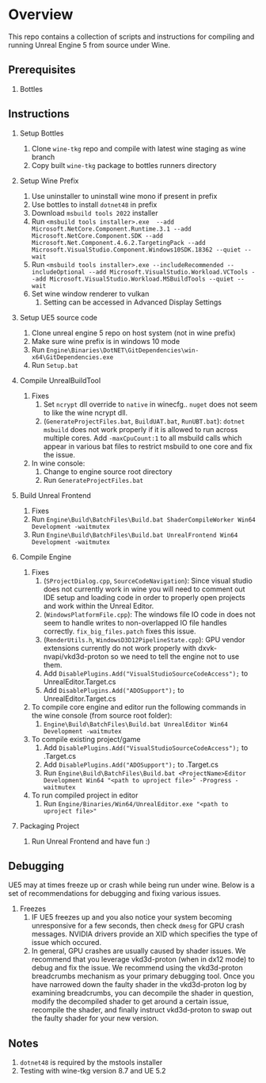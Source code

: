 # Overview
This repo contains a collection of scripts and instructions for compiling and running Unreal Engine 5 from source under Wine.

## Prerequisites

1. Bottles

## Instructions

1. Setup Bottles
   1. Clone ```wine-tkg``` repo and compile with latest wine staging as wine branch
   2. Copy built ```wine-tkg``` package to bottles runners directory
2. Setup Wine Prefix
   1. Use uninstaller to uninstall wine mono if present in prefix
   2. Use bottles to install ```dotnet48``` in prefix
   3. Download ```msbuild tools 2022``` installer
   4. Run ```<msbuild tools installer>.exe 
       --add Microsoft.NetCore.Component.Runtime.3.1
       --add Microsoft.NetCore.Component.SDK
       --add Microsoft.Net.Component.4.6.2.TargetingPack
       --add Microsoft.VisualStudio.Component.Windows10SDK.18362 --quiet --wait```
   5. Run ```<msbuild tools installer>.exe --includeRecommended --includeOptional --add Microsoft.VisualStudio.Workload.VCTools --add Microsoft.VisualStudio.Workload.MSBuildTools --quiet --wait```
   6. Set wine window renderer to vulkan
      1. Setting can be accessed in Advanced Display Settings

3. Setup UE5 source code
    1. Clone unreal engine 5 repo on host system (not in wine prefix)
    3. Make sure wine prefix is in windows 10 mode
    4. Run ```Engine\Binaries\DotNET\GitDependencies\win-x64\GitDependencies.exe```
    5. Run ```Setup.bat```
4. Compile UnrealBuildTool
    1. Fixes
       1. Set ```ncrypt``` dll override to ```native``` in winecfg.. ```nuget``` does not seem to like the wine ncrypt dll.
       2. (```GenerateProjectFiles.bat```, ```BuildUAT.bat```, ```RunUBT.bat```): ```dotnet msbuild``` does not work properly if it is allowed to run across multiple cores. Add ```-maxCpuCount:1``` to all msbuild calls which appear in various bat files to restrict msbuild to one core and fix the issue.
    2. In wine console: 
       1. Change to engine source root directory
       2. Run ```GenerateProjectFiles.bat```
5. Build Unreal Frontend
   1. Fixes
   2. Run ```Engine\Build\BatchFiles\Build.bat ShaderCompileWorker Win64 Development -waitmutex```
   3. Run ```Engine\Build\BatchFiles\Build.bat UnrealFrontend Win64 Development -waitmutex```
7. Compile Engine
   1. Fixes
       1. (```SProjectDialog.cpp```, ```SourceCodeNavigation```): Since visual studio does not currently work in wine you will need to comment out IDE setup and loading code in order to properly open projects and work within the Unreal Editor.
       2. (```WindowsPlatformFile.cpp```): The windows file IO code in  does not seem to handle writes to non-overlapped IO file handles correctly. ```fix_big_files.patch``` fixes this issue.
       3. (```RenderUtils.h```, ```WindowsD3D12PipelineState.cpp```): GPU vendor extensions currently do not work properly with dxvk-nvapi/vkd3d-proton so we need to tell the engine not to use them.
       1. Add ```DisablePlugins.Add("VisualStudioSourceCodeAccess");``` to UnrealEditor.Target.cs
       2. Add ```DisablePlugins.Add("ADOSupport");``` to UnrealEditor.Target.cs
   4. To compile core engine and editor run the following commands in the wine console (from source root folder): 
       1. ```Engine\Build\BatchFiles\Build.bat UnrealEditor Win64 Development -waitmutex```
   5. To compile existing project/game
       1. Add ```DisablePlugins.Add("VisualStudioSourceCodeAccess");``` to <ProjectName>.Target.cs
       2. Add ```DisablePlugins.Add("ADOSupport");``` to <ProjectName>.Target.cs
       3. Run ```Engine\Build\BatchFiles\Build.bat <ProjectName>Editor Development Win64 "<path to uproject file>" -Progress -waitmutex```
   6. To run compiled project in editor
       1. Run ```Engine/Binaries/Win64/UnrealEditor.exe "<path to uproject file>"```
8. Packaging Project
   1. Run Unreal Frontend and have fun :)

## Debugging
UE5 may at times freeze up or crash while being run under wine. Below is a set of recommendations for debugging and fixing various issues.
1. Freezes
   1. IF UE5 freezes up and you also notice your system becoming unresponsive for a few seconds, then check ```dmesg``` for GPU crash messages. NVIDIA drivers provide an XID which specifies the type of issue which occured.
   2. In general, GPU crashes are usually caused by shader issues. We recommend that you leverage vkd3d-proton (when in dx12 mode) to debug and fix the issue. We recommend using the vkd3d-proton breadcrumbs mechanism as your primary debugging tool. Once you have narrowed down the faulty shader in the vkd3d-proton log by examining breadcrumbs, you can decompile the shader in question, modify the decompiled shader to get around a certain issue, recompile the shader, and finally instruct vkd3d-proton to swap out the faulty shader for your new version.
   
## Notes
1. ```dotnet48``` is required by the mstools installer
2. Testing with wine-tkg version 8.7 and UE 5.2


